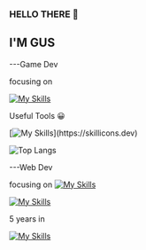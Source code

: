 ### HELLO THERE 👋

## I'M GUS

---Game Dev

focusing on

[![My Skills](https://skillicons.dev/icons?i=cpp,cs,unreal,unity)](https://skillicons.dev)

Useful Tools 😀

[![My Skills](https://skillicons.dev/icons?i=godot,vim,visualstudio,)](https://skillicons.dev)

![Top Langs](https://github-readme-stats.vercel.app/api/top-langs/?username=GusT177&layout=compact)


---Web Dev

focusing on
[![My Skills](https://skillicons.dev/icons?i=rails,go)](https://skillicons.dev)

[![My Skills](https://skillicons.dev/icons?i=react,js,php,tailwind,sass)](https://skillicons.dev)


5 years in

[![My Skills](https://skillicons.dev/icons?i=discord)](https://skillicons.dev)
